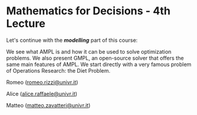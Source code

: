 # Mathematics for Decisions - 4th Lecture #

Let's continue with the ___modelling___ part of this course:

We see what AMPL is and how it can be used to solve optimization problems. We also present GMPL, an open-source solver that offers the same main features of AMPL.
We start directly with a very famous problem of Operations Research: the Diet Problem.

Romeo (romeo.rizzi@univr.it)

Alice (alice.raffaele@univr.it)

Matteo (matteo.zavatteri@univr.it)

